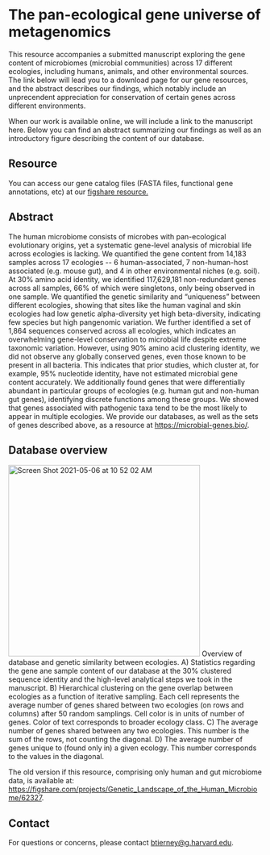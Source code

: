 # The pan-ecological gene universe of metagenomics

This resource accompanies a submitted manuscript exploring the gene content of microbiomes (microbial communities) across 17 different ecologies, including humans, animals, and other environmental sources. The link below will lead you to a download page for our gene resources, and the abstract describes our findings, which notably include an unprecendent appreciation for conservation of certain genes across different environments.

When our work is available online, we will include a link to the manuscript here. Below you can find an abstract summarizing our findings as well as an introductory figure describing the content of our database.

## Resource

You can access our gene catalog files (FASTA files, functional gene annotations, etc) at our <a href="https://figshare.com/projects/A_pan-ecological_metagenomic_database_reveals_over_1_800_genes_conserved_across_microbial_ecosystems/112590"> figshare resource.</a> 

## Abstract 

The human microbiome consists of microbes with pan-ecological evolutionary origins, yet a systematic gene-level analysis of microbial life across ecologies is lacking. We quantified the gene content from 14,183 samples across 17 ecologies -- 6 human-associated, 7 non-human-host associated (e.g. mouse gut), and 4 in other environmental niches (e.g. soil). At 30% amino acid identity, we identified 117,629,181 non-redundant genes across all samples, 66% of which were singletons, only being observed in one sample. We quantified the genetic similarity and “uniqueness” between different ecologies, showing that sites like the human vaginal and skin ecologies had low genetic alpha-diversity yet high beta-diversity, indicating few species but high pangenomic variation. We further identified a set of 1,864 sequences conserved across all ecologies, which indicates an overwhelming gene-level conservation to microbial life despite extreme taxonomic variation. However, using 90% amino acid clustering identity, we did not observe any globally conserved genes, even those known to be present in all bacteria. This indicates that prior studies, which cluster at, for example, 95% nucleotide identity, have not estimated microbial gene content accurately. We additionally found genes that were differentially abundant in particular groups of ecologies (e.g. human gut and non-human gut genes), identifying discrete functions among these groups. We showed that genes associated with pathogenic taxa tend to be the most likely to appear in multiple ecologies. We provide our databases, as well as the sets of genes described above, as a resource at https://microbial-genes.bio/. 

## Database overview

<img width="380" alt="Screen Shot 2021-05-06 at 10 52 02 AM" src="https://user-images.githubusercontent.com/20242238/117343416-202bdd00-ae59-11eb-96bd-282643765df9.png">
Overview of database and genetic similarity between ecologies. A) Statistics regarding the gene ane sample content of our database at the 30% clustered sequence identity and the high-level analytical steps we took in the manuscript. B) Hierarchical clustering on the gene overlap between ecologies as a function of iterative sampling. Each cell represents the average number of genes shared between two ecologies (on rows and columns) after 50 random samplings. Cell color is in units of number of genes. Color of text corresponds to broader ecology class. C) The average number of genes shared between any two ecologies. This number is the sum of the rows, not counting the diagonal. D) The average number of genes unique to (found only in) a given ecology. This number corresponds to the values in the diagonal.


The old version if this resource, comprising only human and gut microbiome data, is available at: https://figshare.com/projects/Genetic_Landscape_of_the_Human_Microbiome/62327.

## Contact

For questions or concerns, please contact btierney@g.harvard.edu.


